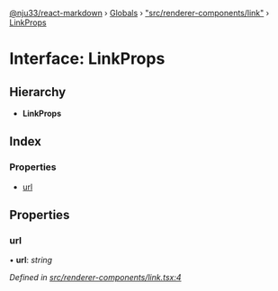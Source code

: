 [@nju33/react-markdown](../README.md) › [Globals](../globals.md) › ["src/renderer-components/link"](../modules/_src_renderer_components_link_.md) › [LinkProps](_src_renderer_components_link_.linkprops.md)

# Interface: LinkProps

## Hierarchy

* **LinkProps**

## Index

### Properties

* [url](_src_renderer_components_link_.linkprops.md#url)

## Properties

###  url

• **url**: *string*

*Defined in [src/renderer-components/link.tsx:4](https://github.com/nju33/react-markdown/blob/b4ce032/src/renderer-components/link.tsx#L4)*
